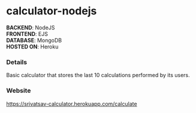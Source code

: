 # calculator-nodejs


**BACKEND**: NodeJS <br/>
**FRONTEND**: EJS <br/>
**DATABASE**: MongoDB <br/>
**HOSTED ON**: Heroku <br/>

### Details
Basic calculator that stores the last 10 calculations performed by its users.

### Website
https://srivatsav-calculator.herokuapp.com/calculate
